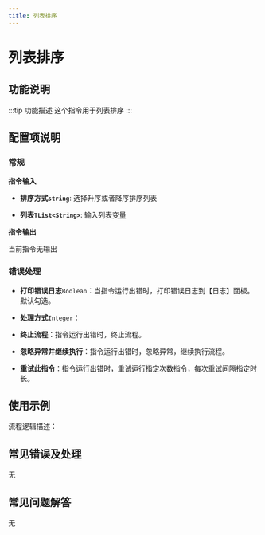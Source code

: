 ```yaml
---
title: 列表排序
---
```


# 列表排序

## 功能说明

:::tip 功能描述
这个指令用于列表排序
:::

## 配置项说明

### 常规

**指令输入**

- **排序方式`string`**: 选择升序或者降序排序列表

- **列表`TList<String>`**: 输入列表变量


**指令输出**

当前指令无输出

### 错误处理

- **打印错误日志**`Boolean`：当指令运行出错时，打印错误日志到【日志】面板。默认勾选。

- **处理方式**`Integer`：

 - **终止流程**：指令运行出错时，终止流程。

 - **忽略异常并继续执行**：指令运行出错时，忽略异常，继续执行流程。

 - **重试此指令**：指令运行出错时，重试运行指定次数指令，每次重试间隔指定时长。

## 使用示例

流程逻辑描述：

## 常见错误及处理

无

## 常见问题解答

无


